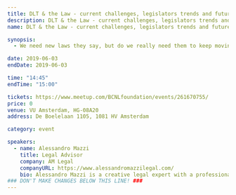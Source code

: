 ```yaml
---
title: DLT & the Law - current challenges, legislators trends and future opportunities
description: DLT & the Law - current challenges, legislators trends and future opportunities
name: DLT & the Law - current challenges, legislators trends and future opportunities

synopsis:
  - We need new laws they say, but do we really need them to keep moving? From the GDPR apparent clash with blockchain’s immutability, to the question of ownership of a self-sovereign ledgers, to the question of enforceability of smart contracts, do we really need the legislators’ intervention or can we actually work around existing laws in order to keep building disruptive technologies? With a positive mindset aiming at finding solutions to foster tech innovation for the benefit of society, Alessandro Mazzi will guide you through some of the legal challenges blockchain is currently facing, and what he believes are the most interesting opportunities the law could offer to blockchain entrepreneurs in the future.

date: 2019-06-03
endDate: 2019-06-03

time: "14:45"
endTime: "15:00"

tickets: https://www.meetup.com/BCNLfoundation/events/261670755/
price: 0
venue: VU Amsterdam, HG-08A20
address: De Boelelaan 1105, 1081 HV Amsterdam

category: event

speakers:
  - name: Alessandro Mazzi
    title: Legal Advisor
    company: AM Legal
    companyURL: https://www.alessandromazzilegal.com/
    bio: Alessandro Mazzi is a creative legal expert with a professional passion for freedom projects, disruptive technologies, future-proof businesses and, regulatory challenges. He established AM Legal in 2015, with the aim to serve, from a very early age, game-changing projects with solution-driven legal advice. AM Legal practice focuses on Commercial Contracting, IP strategy, Blockchain projects, RegTech, Alternative Dispute Resolution, Commercial Mediation, Partnership Agreements, EU Privacy Compliance. Aside from his day-to-day practice, He is interested in ocean conservation, climate change litigation and green tech.
### DON'T MAKE CHANGES BELOW THIS LINE! ###
---
```


<!-- ### DON'T MAKE CHANGES BELOW THIS LINE! ### -->

<Event-Content/>
